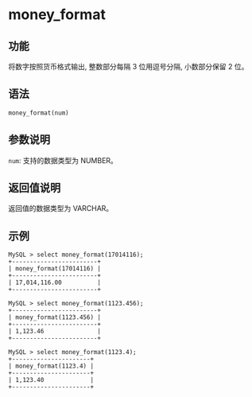 # money_format

## 功能

将数字按照货币格式输出, 整数部分每隔 3 位用逗号分隔, 小数部分保留 2 位。

## 语法

```Haskell
money_format(num)
```

## 参数说明

`num`: 支持的数据类型为 NUMBER。

## 返回值说明

返回值的数据类型为 VARCHAR。

## 示例

```Plain Text
MySQL > select money_format(17014116);
+------------------------+
| money_format(17014116) |
+------------------------+
| 17,014,116.00          |
+------------------------+

MySQL > select money_format(1123.456);
+------------------------+
| money_format(1123.456) |
+------------------------+
| 1,123.46               |
+------------------------+

MySQL > select money_format(1123.4);
+----------------------+
| money_format(1123.4) |
+----------------------+
| 1,123.40             |
+----------------------+
```
